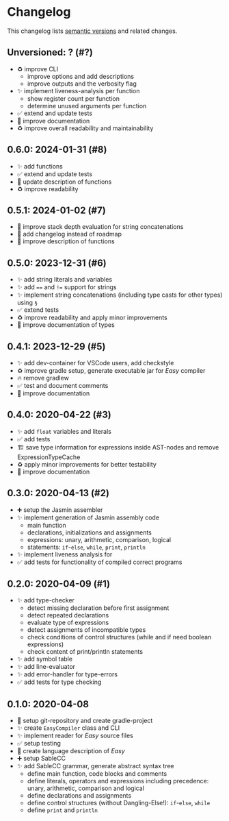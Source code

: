 # Changelog

This changelog lists [semantic versions](https://semver.org/spec/v2.0.0.html) and related changes.

## Unversioned: ? (#?)

- :recycle: improve CLI
  - improve options and add descriptions
  - improve outputs and the verbosity flag
- :sparkles: implement liveness-analysis per function
  - show register count per function
  - determine unused arguments per function
- :white_check_mark: extend and update tests
- :memo: improve documentation
- :recycle: improve overall readability and maintainability

## 0.6.0: 2024-01-31 (#8)

- :sparkles: add functions
- :white_check_mark: extend and update tests
- :memo: update description of functions
- :recycle: improve readability

## 0.5.1: 2024-01-02 (#7)

- :bug: improve stack depth evaluation for string concatenations
- :memo: add changelog instead of roadmap
- :memo: improve description of functions

## 0.5.0: 2023-12-31 (#6)

- :sparkles: add string literals and variables
- :sparkles: add `==` and `!=` support for strings
- :sparkles: implement string concatenations (including type casts for other types) using `§`
- :white_check_mark: extend tests
- :recycle: improve readability and apply minor improvements
- :memo: improve documentation of types

## 0.4.1: 2023-12-29 (#5)

- :sparkles: add dev-container for VSCode users, add checkstyle
- :recycle: improve gradle setup, generate executable jar for _Easy_ compiler
- :fire: remove gradlew
- :white_check_mark: test and document comments
- :memo: improve documentation

## 0.4.0: 2020-04-22 (#3)

- :sparkles: add `float` variables and literals
- :white_check_mark: add tests
- :building_construction: save type information for expressions inside AST-nodes and remove ExpressionTypeCache
- :recycle: apply minor improvements for better testability
- :memo: improve documentation

## 0.3.0: 2020-04-13 (#2)

- :heavy_plus_sign: setup the Jasmin assembler
- :sparkles: implement generation of Jasmin assembly code
    - main function
    - declarations, initializations and assignments
    - expressions: unary, arithmetic, comparison, logical
    - statements: `if`-`else`, `while`, `print`, `println`
- :sparkles: implement liveness analysis for 
- :white_check_mark: add tests for functionality of compiled correct programs

## 0.2.0: 2020-04-09 (#1)

- :sparkles: add type-checker
    - detect missing declaration before first assignment
    - detect repeated declarations
    - evaluate type of expressions
    - detect assignments of incompatible types
    - check conditions of control structures (while and if need boolean expressions)
    - check content of print/println statements
- :sparkles: add symbol table
- :sparkles: add line-evaluator
- :sparkles: add error-handler for type-errors
- :white_check_mark: add tests for type checking

## 0.1.0: 2020-04-08

- :tada: setup git-repository and create gradle-project
- :sparkles: create `EasyCompiler` class and CLI
- :sparkles: implement reader for _Easy_ source files
- :white_check_mark: setup testing
- :memo: create language description of _Easy_
- :heavy_plus_sign: setup SableCC
- :sparkles: add SableCC grammar, generate abstract syntax tree
    - define main function, code blocks and comments
    - define literals, operators and expressions including precedence: unary, arithmetic, comparison and logical
    - define declarations and assignments
    - define control structures (without Dangling-Else!): `if`-`else`, `while`
    - define `print` and `println`
